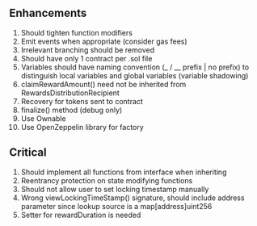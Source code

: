 ## Enhancements

1. Should tighten function modifiers
2. Emit events when appropriate (consider gas fees)
3. Irrelevant branching should be removed
4. Should have only 1 contract per .sol file
5. Variables should have naming convention (_ / __ prefix | no prefix) to distinguish local variables and global variables (variable shadowing)
6. claimRewardAmount() need not be inherited from RewardsDistributionRecipient
7. Recovery for tokens sent to contract
8. finalize() method (debug only)
9. Use Ownable
10. Use OpenZeppelin library for factory

## Critical

1. Should implement all functions from interface when inheriting
2. Reentrancy protection on state modifying functions
3. Should not allow user to set locking timestamp manually
4. Wrong viewLockingTimeStamp() signature, should include address parameter since lookup source is a map[address]uint256
5. Setter for rewardDuration is needed
